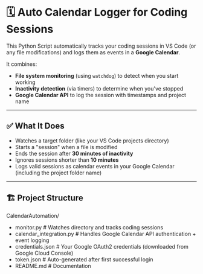 # 🗓️ Auto Calendar Logger for Coding Sessions

This Python Script automatically tracks your coding sessions in VS Code (or any file modifications) and logs them as events in a **Google Calendar**.

It combines:
- **File system monitoring** (using `watchdog`) to detect when you start working
- **Inactivity detection** (via timers) to determine when you've stopped
- **Google Calendar API** to log the session with timestamps and project name

---

## ✅ What It Does

- Watches a target folder (like your VS Code projects directory)
- Starts a "session" when a file is modified
- Ends the session after **30 minutes of inactivity**
- Ignores sessions shorter than **10 minutes**
- Logs valid sessions as calendar events in your Google Calendar (including the project folder name)

---

## 🏗️ Project Structure

CalendarAutomation/
- monitor.py                 # Watches directory and tracks coding sessions
- calendar_integration.py    # Handles Google Calendar API authentication + event logging
- credentials.json           # Your Google OAuth2 credentials (downloaded from Google Cloud Console)
- token.json                 # Auto-generated after first successful login
- README.md                  # Documentation 


